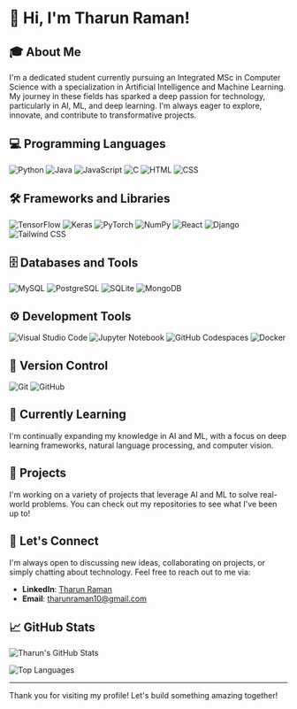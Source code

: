 # 👋 Hi, I'm Tharun Raman!

## 🎓 About Me
I'm a dedicated student currently pursuing an Integrated MSc in Computer Science with a specialization in Artificial Intelligence and Machine Learning. My journey in these fields has sparked a deep passion for technology, particularly in AI, ML, and deep learning. I'm always eager to explore, innovate, and contribute to transformative projects.

## 💻 Programming Languages
![Python](https://img.shields.io/badge/-Python-3776AB?style=flat-square&logo=python&logoColor=white)
![Java](https://img.shields.io/badge/-Java-007396?style=flat-square&logo=java&logoColor=white)
![JavaScript](https://img.shields.io/badge/-JavaScript-F7DF1E?style=flat-square&logo=javascript&logoColor=black)
![C](https://img.shields.io/badge/-C-A8B9CC?style=flat-square&logo=c&logoColor=white)
![HTML](https://img.shields.io/badge/-HTML5-E34F26?style=flat-square&logo=html5&logoColor=white)
![CSS](https://img.shields.io/badge/-CSS3-1572B6?style=flat-square&logo=css3&logoColor=white)

## 🛠️ Frameworks and Libraries
![TensorFlow](https://img.shields.io/badge/-TensorFlow-FF6F00?style=flat-square&logo=tensorflow&logoColor=white)
![Keras](https://img.shields.io/badge/-Keras-D00000?style=flat-square&logo=keras&logoColor=white)
![PyTorch](https://img.shields.io/badge/-PyTorch-EE4C2C?style=flat-square&logo=pytorch&logoColor=white)
![NumPy](https://img.shields.io/badge/-NumPy-013243?style=flat-square&logo=numpy&logoColor=white)
![React](https://img.shields.io/badge/-React-61DAFB?style=flat-square&logo=react&logoColor=black)
![Django](https://img.shields.io/badge/-Django-092E20?style=flat-square&logo=django&logoColor=white)
![Tailwind CSS](https://img.shields.io/badge/-Tailwind%20CSS-38B2AC?style=flat-square&logo=tailwind-css&logoColor=white)

## 🗄️ Databases and Tools
![MySQL](https://img.shields.io/badge/-MySQL-4479A1?style=flat-square&logo=mysql&logoColor=white)
![PostgreSQL](https://img.shields.io/badge/-PostgreSQL-336791?style=flat-square&logo=postgresql&logoColor=white)
![SQLite](https://img.shields.io/badge/-SQLite-003B57?style=flat-square&logo=sqlite&logoColor=white)
![MongoDB](https://img.shields.io/badge/-MongoDB-47A248?style=flat-square&logo=mongodb&logoColor=white)

## ⚙️ Development Tools
![Visual Studio Code](https://img.shields.io/badge/-VS%20Code-007ACC?style=flat-square&logo=visual-studio-code&logoColor=white)
![Jupyter Notebook](https://img.shields.io/badge/-Jupyter%20Notebook-F37626?style=flat-square&logo=jupyter&logoColor=white)
![GitHub Codespaces](https://img.shields.io/badge/-GitHub%20Codespaces-181717?style=flat-square&logo=github&logoColor=white)
![Docker](https://img.shields.io/badge/-Docker-2496ED?style=flat-square&logo=docker&logoColor=white)

## 📝 Version Control
![Git](https://img.shields.io/badge/-Git-F05032?style=flat-square&logo=git&logoColor=white)
![GitHub](https://img.shields.io/badge/-GitHub-181717?style=flat-square&logo=github&logoColor=white)

## 🌱 Currently Learning
I'm continually expanding my knowledge in AI and ML, with a focus on deep learning frameworks, natural language processing, and computer vision.

## 🚀 Projects
I'm working on a variety of projects that leverage AI and ML to solve real-world problems. You can check out my repositories to see what I've been up to!

## 💬 Let's Connect
I'm always open to discussing new ideas, collaborating on projects, or simply chatting about technology. Feel free to reach out to me via:

- **LinkedIn**: [Tharun Raman](https://www.linkedin.com/in/tharunraman?utm_source=share&utm_campaign=share_via&utm_content=profile&utm_medium=ios_app)
- **Email**: [tharunraman10@gmail.com](mailto:tharunraman10@gmail.com)

## 📈 GitHub Stats
![Tharun's GitHub Stats](https://github-readme-stats.vercel.app/api?username=tharun977&show_icons=true&theme=radical)

![Top Languages](https://github-readme-stats.vercel.app/api/top-langs/?username=tharun977&layout=compact&theme=radical)

---

Thank you for visiting my profile! Let's build something amazing together!
